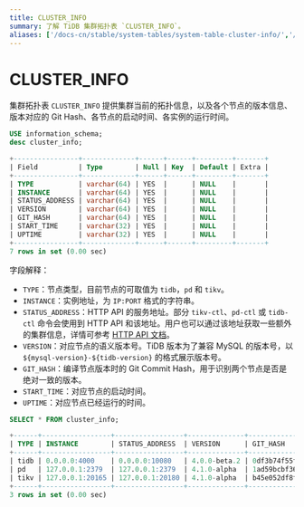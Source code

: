 ```yaml
---
title: CLUSTER_INFO
summary: 了解 TiDB 集群拓扑表 `CLUSTER_INFO`。
aliases: ['/docs-cn/stable/system-tables/system-table-cluster-info/','/docs-cn/v4.0/system-tables/system-table-cluster-info/','/docs-cn/stable/reference/system-databases/cluster-info/','/zh/tidb/stable/system-table-cluster-info/','/zh/tidb/v4.0/system-table-cluster-info/']
---
```


# CLUSTER_INFO

集群拓扑表 `CLUSTER_INFO` 提供集群当前的拓扑信息，以及各个节点的版本信息、版本对应的 Git Hash、各节点的启动时间、各实例的运行时间。


```sql
USE information_schema;
desc cluster_info;
```

```sql
+----------------+-------------+------+------+---------+-------+
| Field          | Type        | Null | Key  | Default | Extra |
+----------------+-------------+------+------+---------+-------+
| TYPE           | varchar(64) | YES  |      | NULL    |       |
| INSTANCE       | varchar(64) | YES  |      | NULL    |       |
| STATUS_ADDRESS | varchar(64) | YES  |      | NULL    |       |
| VERSION        | varchar(64) | YES  |      | NULL    |       |
| GIT_HASH       | varchar(64) | YES  |      | NULL    |       |
| START_TIME     | varchar(32) | YES  |      | NULL    |       |
| UPTIME         | varchar(32) | YES  |      | NULL    |       |
+----------------+-------------+------+------+---------+-------+
7 rows in set (0.00 sec)
```

字段解释：

* `TYPE`：节点类型，目前节点的可取值为 `tidb`，`pd` 和 `tikv`。
* `INSTANCE`：实例地址，为 `IP:PORT` 格式的字符串。
* `STATUS_ADDRESS`：HTTP API 的服务地址。部分 `tikv-ctl`、`pd-ctl` 或 `tidb-ctl` 命令会使用到 HTTP API 和该地址。用户也可以通过该地址获取一些额外的集群信息，详情可参考 [HTTP API 文档](https://github.com/pingcap/tidb/blob/release-4.0/docs/tidb_http_api.md)。
* `VERSION`：对应节点的语义版本号。TiDB 版本为了兼容 MySQL 的版本号，以 `${mysql-version}-${tidb-version}` 的格式展示版本号。
* `GIT_HASH`：编译节点版本时的 Git Commit Hash，用于识别两个节点是否是绝对一致的版本。
* `START_TIME`：对应节点的启动时间。
* `UPTIME`：对应节点已经运行的时间。


```sql
SELECT * FROM cluster_info;
```

```sql
+------+-----------------+-----------------+--------------+------------------------------------------+---------------------------+---------------------+
| TYPE | INSTANCE        | STATUS_ADDRESS  | VERSION      | GIT_HASH                                 | START_TIME                | UPTIME              |
+------+-----------------+-----------------+--------------+------------------------------------------+---------------------------+---------------------+
| tidb | 0.0.0.0:4000    | 0.0.0.0:10080   | 4.0.0-beta.2 | 0df3b74f55f8f8fbde39bbd5d471783f49dc10f7 | 2020-07-05T09:25:53-06:00 | 26h39m4.352862693s  |
| pd   | 127.0.0.1:2379  | 127.0.0.1:2379  | 4.1.0-alpha  | 1ad59bcbf36d87082c79a1fffa3b0895234ac862 | 2020-07-05T09:25:47-06:00 | 26h39m10.352868103s |
| tikv | 127.0.0.1:20165 | 127.0.0.1:20180 | 4.1.0-alpha  | b45e052df8fb5d66aa8b3a77b5c992ddbfbb79df | 2020-07-05T09:25:50-06:00 | 26h39m7.352869963s  |
+------+-----------------+-----------------+--------------+------------------------------------------+---------------------------+---------------------+
3 rows in set (0.00 sec)
```
